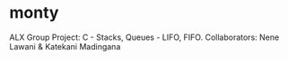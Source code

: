 # monty
ALX Group Project: C - Stacks, Queues - LIFO, FIFO. Collaborators: Nene Lawani &amp; Katekani Madingana
